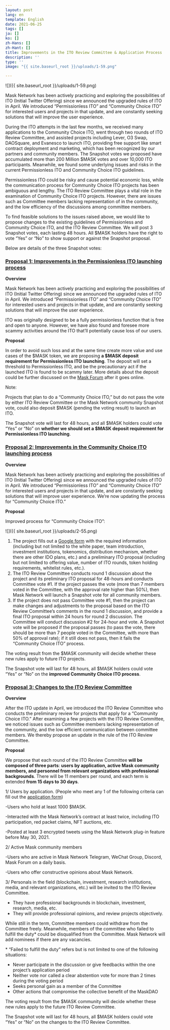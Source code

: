 ```yaml
---
layout: post
lang: en
template: English
date: 2021-06-25
tags: []
ja: []
ko: []
zh-Hans: []
zh-Hant: []
title: Improvements in the ITO Review Committee & Application Process
description: ''
type: ''
image: "{{ site.baseurl_root }}/uploads/1-59.png"

---
```

![]({{ site.baseurl_root }}/uploads/1-59.png)

Mask Network has been actively practicing and exploring the possibilities of ITO (Initial Twitter Offering) since we announced the upgraded rules of ITO in April. We introduced “Permissionless ITO” and “Community Choice ITO” for interested users and projects in that update, and are constantly seeking solutions that will improve the user experience.

During the ITO attempts in the last few months, we received many applications to the Community Choice ITO, went through two rounds of ITO Review Committee, and assisted projects including Lever, O3 Swap, DAOSquare, and Evanesco to launch ITO, providing free support like smart contract deployment and marketing, which has been recognized by our partners and community members. The Snapshot votes we proposed have accumulated more than 200 Million $MASK votes and over 10,000 ITO participants. Meanwhile, we found some underlying issues and risks in the current Permissionless ITO and Community Choice ITO guidelines.

Permissionless ITO could be risky and cause potential economic loss, while the communication process for Community Choice ITO projects has been ambiguous and lengthy. The ITO Review Committee plays a vital role in the examination of Community Choice ITO projects. However, there are issues such as Committee members lacking representation of in the community, and the low efficiency of the discussions among committee members.

To find feasible solutions to the issues raised above, we would like to propose changes to the existing guidelines of Permissionless and Community Choice ITO, and the ITO Review Committee. We will post 3 Snapshot votes, each lasting 48 hours. All $MASK holders have the right to vote “Yes” or “No” to show support or against the Snapshot proposal.

Below are details of the three Snapshot votes:

### [**Proposal 1: Improvements in the Permissionless ITO launching process**](https://snapshot.org/#/masknetwork.eth/proposal/QmfYBYP7mKu7Tt6zdeVRWSh4uDPaLfz5JXT1dLS7WFiahE)

**Overview**

Mask Network has been actively practicing and exploring the possibilities of ITO (Initial Twitter Offering) since we announced the upgraded rules of ITO in April. We introduced “Permissionless ITO” and “Community Choice ITO” for interested users and projects in that update, and are constantly seeking solutions that will improve the user experience.

ITO was originally designed to be a fully permissionless function that is free and open to anyone. However, we have also found and foresee more scammy activities around the ITO that’ll potentially cause loss of our users.

**Proposal**

In order to avoid such loss and at the same time create more value and use cases of the $MASK token, we are proposing **a $MASK deposit requirement for Permissionless ITO launching**. The deposit will set a threshold to Permissionless ITO, and be the precautionary act if the launched ITO is found to be scammy later. More details about the deposit could be further discussed on the [Mask Forum](https://we.mask.io/) after it goes online.

Note:

Projects that plan to do a “Community Choice ITO,” but do not pass the vote by either ITO Review Committee or the Mask Network community Snapshot vote, could also deposit $MASK (pending the voting result) to launch an ITO.

The Snapshot vote will last for 48 hours, and all $MASK holders could vote “Yes” or “No” on **whether we should set a $MASK deposit requirement for Permissionless ITO launching**.

### [**Proposal 2: Improvements in the Community Choice ITO launching process**](https://snapshot.org/#/masknetwork.eth/proposal/QmPzMzXkFXuEDnxud4F2MA9V31MmnMBRhCCe4iFXiGrSY6)

**Overview**

Mask Network has been actively practicing and exploring the possibilities of ITO (Initial Twitter Offering) since we announced the upgraded rules of ITO in April. We introduced “Permissionless ITO” and “Community Choice ITO” for interested users and projects in that update, and are constantly seeking solutions that will improve user experience. We’re now updating the process for “Community Choice ITO.”

**Proposal**

Improved process for “Community Choice ITO”:

![]({{ site.baseurl_root }}/uploads/2-55.png)

1. The project fills out a [Google form](https://forms.gle/gUS34vrm1xNWQDe2A) with the required information (including but not limited to the white paper, team introduction, investment institutions, tokenomics, distribution mechanism, whether there are other IDO plans, etc.) and a preliminary ITO proposal (including but not limited to offering value, number of ITO rounds, token holding requirements, whitelist rules, etc.).
2. The ITO Review Committee conducts round 1 discussion about the project and its preliminary ITO proposal for 48-hours and conducts Committee vote #1. If the project passes the vote (more than 7 members voted in the Committee, with the approval rate higher than 50%), then Mask Network will launch a Snapshot vote for all community members.
3. If the project does not pass Committee vote #1, then the project can make changes and adjustments to the proposal based on the ITO Review Committee’s comments in the round 1 discussion, and provide a final ITO proposal within 24 hours for round 2 discussion. The Committee will conduct discussion #2 for 24-hour and vote. A Snapshot vote will be proposed if the proposal passes (to pass the vote, there should be more than 7 people voted in the Committee, with more than 50% of approval rate); if it still does not pass, then it fails the “Community Choice ITO” process.

The voting result from the $MASK community will decide whether these new rules apply to future ITO projects.

The Snapshot vote will last for 48 hours, all $MASK holders could vote “Yes” or “No” on the **improved Community Choice ITO process**.

### [**Proposal 3: Changes to the ITO Review Committee**](https://snapshot.org/#/masknetwork.eth/proposal/QmPS9W8qB6asKSjR8AiM9LxpTDgWMT9TNcb6sLVdA2BgdD)

**Overview**

After the ITO update in April, we introduced the ITO Review Committee who conducts the preliminary review for projects that apply for a “Community Choice ITO.” After examining a few projects with the ITO Review Committee, we noticed issues such as Committee members lacking representation of the community, and the low efficient communication between committee members. We thereby propose an update in the rule of the ITO Review Committee.

**Proposal**

We propose that each round of the ITO Review Committee **will be composed of three parts**: **users by application, active Mask community members, and personnel from relevant organizations with professional backgrounds**. There will be 11 members per round, and each term is extended **from 15 days to 30 days**.

1/ Users by application. (People who meet any 1 of the following criteria can fill out the [application form](https://forms.gle/ceVUdhYmLL9yRLQ5A))

\-Users who hold at least 1000 $MASK.

\-Interacted with the Mask Network’s contract at least twice, including ITO participation, red packet claims, NFT auctions, etc.

\-Posted at least 3 encrypted tweets using the Mask Network plug-in feature before May 30, 2021.

2/ Active Mask community members

\-Users who are active in Mask Network Telegram, WeChat Group, Discord, Mask Forum on a daily basis.

\-Users who offer constructive opinions about Mask Network.

3/ Personals in the field (blockchain, investment, research institutions, media, and relevant organizations, etc.) will be invited to the ITO Review Committee.

* They have professional backgrounds in blockchain, investment, research, media, etc.
* They will provide professional opinions, and review projects objectively.

While still in the term, Committee members could withdraw from the Committee freely. Meanwhile, members of the committee who failed to fulfill the duty* could be disqualified from the Committee. Mask Network will add nominees if there are any vacancies.

\* “Failed to fulfill the duty” refers but is not limited to one of the following situations:

* Never participate in the discussion or give feedbacks within the one project’s application period
* Neither vote nor called a clear abstention vote for more than 2 times during the voting period
* Seeks personal gain as a member of the Committee
* Other actions that compromise the collective benefit of the MaskDAO

The voting result from the $MASK community will decide whether these new rules apply to the future ITO Review Committee.

The Snapshot vote will last for 48 hours, all $MASK holders could vote “Yes” or “No” on the changes to the ITO Review Committee.